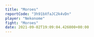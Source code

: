 ```yaml
---
title: "Moroes"
reportCode: "3h91bXfaJC2k4vDn"
player: "Nekonome"
fight: "Moroes"
date: 2021-09-02T19:09:04.426000+00:00
---
```


